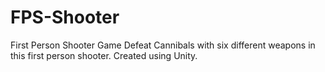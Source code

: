# FPS-Shooter
First Person Shooter Game
Defeat Cannibals with six different weapons in this first person shooter.
Created using Unity.
